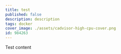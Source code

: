 ```yaml
---
title: test
published: false
description: description
tags: docker
cover_image: ./assets/cadvisor-high-cpu-cover.png
id: 984263
---
```


Test content
